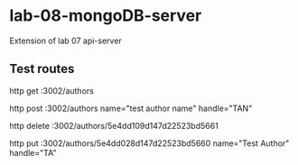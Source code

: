 # lab-08-mongoDB-server
Extension of lab 07 api-server


## Test routes

http get :3002/authors

http post :3002/authors name="test author name" handle="TAN"

http delete :3002/authors/5e4dd109d147d22523bd5661

http put :3002/authors/5e4dd028d147d22523bd5660 name="Test Author" handle="TA"
